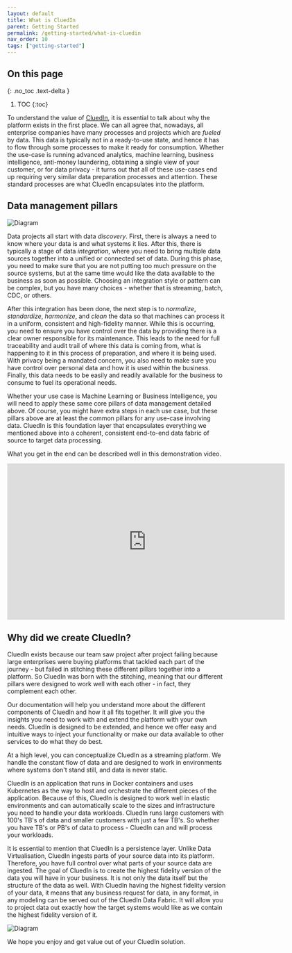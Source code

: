 ```yaml
---
layout: default
title: What is CluedIn
parent: Getting Started
permalink: /getting-started/what-is-cluedin
nav_order: 10
tags: ["getting-started"]
---
```

## On this page
{: .no_toc .text-delta }
1. TOC
{:toc}

To understand the value of [CluedIn](https://www.cluedin.net), it is essential to talk about why the platform exists in the first place. We can all agree that, nowadays, all enterprise companies have many processes and projects which are _fueled_ by data. This data is typically not in a ready-to-use state, and hence it has to flow through some processes to make it ready for consumption. Whether the use-case is running advanced analytics, machine learning, business intelligence, anti-money laundering, obtaining a single view of your customer, or for data privacy - it turns out that all of these use-cases end up requiring very similar data preparation processes and attention. These standard processes are what CluedIn encapsulates into the platform. 

## Data management pillars

![Diagram](../assets/images/getting-started/pillars.png)

Data projects all start with data *discovery*. First, there is always a need to know where your data is and what systems it lies. After this, there is typically a stage of data *integration*, where you need to bring multiple data sources together into a unified or connected set of data. During this phase, you need to make sure that you are not putting too much pressure on the source systems, but at the same time would like the data available to the business as soon as possible. Choosing an integration style or pattern can be complex, but you have many choices - whether that is streaming, batch, CDC, or others.

After this integration has been done, the next step is to *normalize*, *standardize*, *harmonize*, and *clean* the data so that machines can process it in a uniform, consistent and high-fidelity manner. While this is occurring, you need to ensure you have control over the data by providing there is a clear owner responsible for its maintenance. This leads to the need for full traceability and audit trail of where this data is coming from, what is happening to it in this process of preparation, and where it is being used. With privacy being a mandated concern, you also need to make sure you have control over personal data and how it is used within the business. Finally, this data needs to be easily and readily available for the business to consume to fuel its operational needs. 

Whether your use case is Machine Learning or Business Intelligence, you will need to apply these same core pillars of data management detailed above. Of course, you might have extra steps in each use case, but these pillars above are at least the common pillars for any use-case involving data. CluedIn is this foundation layer that encapsulates everything we mentioned above into a coherent, consistent end-to-end data fabric of source to target data processing. 

What you get in the end can be described well in this demonstration video.

<iframe width="640" height="360" frameborder="0" allowfullscreen src="https://player.vimeo.com/video/331758206?controls=1"></iframe>

## Why did we create CluedIn? 

CluedIn exists because our team saw project after project failing because large enterprises were buying platforms that tackled each part of the journey - but failed in stitching these different pillars together into a platform. So CluedIn was born with the stitching, meaning that our different pillars were designed to work well with each other - in fact, they complement each other. 

Our documentation will help you understand more about the different components of CluedIn and how it all fits together. It will give you the insights you need to work with and extend the platform with your own needs. CluedIn is designed to be extended, and hence we offer easy and intuitive ways to inject your functionality or make our data available to other services to do what they do best. 

At a high level, you can conceptualize CluedIn as a streaming platform. We handle the constant flow of data and are designed to work in environments where systems don't stand still, and data is never static. 

CluedIn is an application that runs in Docker containers and uses Kubernetes as the way to host and orchestrate the different pieces of the application. Because of this, CluedIn is designed to work well in elastic environments and can automatically scale to the sizes and infrastructure you need to handle your data workloads. CluedIn runs large customers with 100's TB's of data and smaller customers with just a few TB's. So whether you have TB's or PB's of data to process - CluedIn can and will process your workloads.

It is essential to mention that CluedIn is a persistence layer. Unlike Data Virtualisation, CluedIn ingests parts of your source data into its platform. Therefore, you have full control over what parts of your source data are ingested. The goal of CluedIn is to create the highest fidelity version of the data you will have in your business. It is not only the data itself but the structure of the data as well. With CluedIn having the highest fidelity version of your data, it means that any business request for data, in any format, in any modeling can be served out of the CluedIn Data Fabric. It will allow you to project data out exactly how the target systems would like as we contain the highest fidelity version of it. 

![Diagram](../assets/images/getting-started/high-fidelity.png)

We hope you enjoy and get value out of your CluedIn solution. 
